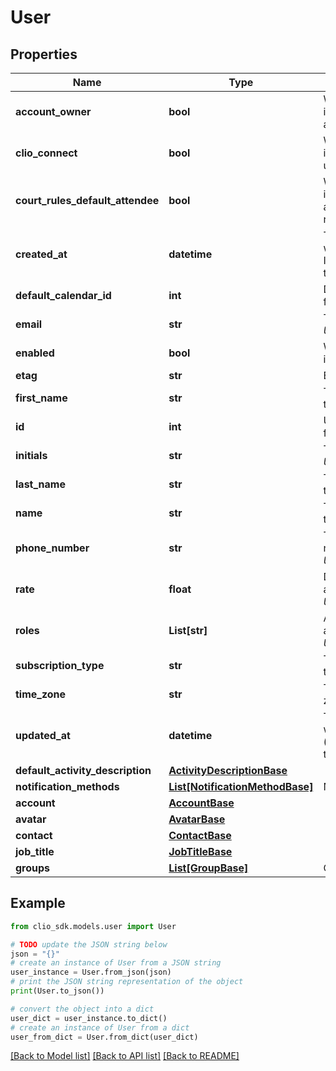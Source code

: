 # User


## Properties

Name | Type | Description | Notes
------------ | ------------- | ------------- | -------------
**account_owner** | **bool** | Whether the *User* is the owner of the account | [optional] 
**clio_connect** | **bool** | Whether the *User* is a Clio Connect user | [optional] 
**court_rules_default_attendee** | **bool** | Whether the *User* is a default attendee for court rules events | [optional] 
**created_at** | **datetime** | The time the *User* was created (as a ISO-8601 timestamp) | [optional] 
**default_calendar_id** | **int** | Default calendar id for *User*. | [optional] 
**email** | **str** | The email of the *User* | [optional] 
**enabled** | **bool** | Whether the *User* is allowed to log in | [optional] 
**etag** | **str** | ETag for the *User* | [optional] 
**first_name** | **str** | The first name of the *User* | [optional] 
**id** | **int** | Unique identifier for the *User* | [optional] 
**initials** | **str** | The initials of the *User* | [optional] 
**last_name** | **str** | The last name of the *User* | [optional] 
**name** | **str** | The full name of the *User* | [optional] 
**phone_number** | **str** | The primary phone number for the *User*. | [optional] 
**rate** | **float** | Default user activity rate for *User*. | [optional] 
**roles** | **List[str]** | An array of roles assigned to this *User* | [optional] 
**subscription_type** | **str** | The subscription type of the *User* | [optional] 
**time_zone** | **str** | The selected time zone of the *User* | [optional] 
**updated_at** | **datetime** | The time the *User* was last updated (as a ISO-8601 timestamp) | [optional] 
**default_activity_description** | [**ActivityDescriptionBase**](ActivityDescriptionBase.md) |  | [optional] 
**notification_methods** | [**List[NotificationMethodBase]**](NotificationMethodBase.md) | NotificationMethod | [optional] 
**account** | [**AccountBase**](AccountBase.md) |  | [optional] 
**avatar** | [**AvatarBase**](AvatarBase.md) |  | [optional] 
**contact** | [**ContactBase**](ContactBase.md) |  | [optional] 
**job_title** | [**JobTitleBase**](JobTitleBase.md) |  | [optional] 
**groups** | [**List[GroupBase]**](GroupBase.md) | Group | [optional] 

## Example

```python
from clio_sdk.models.user import User

# TODO update the JSON string below
json = "{}"
# create an instance of User from a JSON string
user_instance = User.from_json(json)
# print the JSON string representation of the object
print(User.to_json())

# convert the object into a dict
user_dict = user_instance.to_dict()
# create an instance of User from a dict
user_from_dict = User.from_dict(user_dict)
```
[[Back to Model list]](../README.md#documentation-for-models) [[Back to API list]](../README.md#documentation-for-api-endpoints) [[Back to README]](../README.md)


